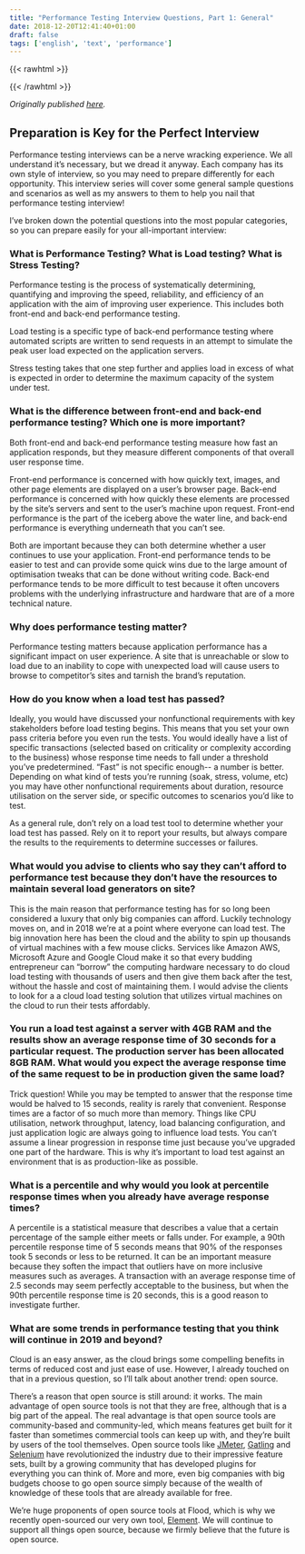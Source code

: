 ```yaml
---
title: "Performance Testing Interview Questions, Part 1: General"
date: 2018-12-20T12:41:40+01:00
draft: false
tags: ['english', 'text', 'performance']
---
```

{{< rawhtml >}}
<link rel="canonical" href="https://www.flood.io/blog/performance-testing-interview-questions-part-1-general">
{{< /rawhtml >}}

_Originally published [here](https://www.flood.io/blog/performance-testing-interview-questions-part-1-general)._

## Preparation is Key for the Perfect Interview
Performance testing interviews can be a nerve wracking experience.  We all understand it’s necessary, but we dread it anyway. Each company has its own style of interview, so you may need to prepare differently for each opportunity. This interview series will cover some general sample questions and scenarios as well as my answers to them to help you nail that performance testing interview!

I’ve broken down the potential questions into the most popular categories, so you can prepare easily for your all-important interview:

### What is Performance Testing?  What is Load testing?  What is Stress Testing?
Performance testing is the process of systematically determining, quantifying and improving the speed, reliability, and efficiency of an application with the aim of improving user experience. This includes both front-end and back-end performance testing.

Load testing is a specific type of back-end performance testing where automated scripts are written to send requests in an attempt to simulate the peak user load expected on the application servers.

Stress testing takes that one step further and applies load in excess of what is expected in order to determine the maximum capacity of the system under test.

### What is the difference between front-end and back-end performance testing? Which one is more important?
Both front-end and back-end performance testing measure how fast an application responds, but they measure different components of that overall user response time.

Front-end performance is concerned with how quickly text, images, and other page elements are displayed on a user’s browser page. Back-end performance is concerned with how quickly these elements are processed by the site’s servers and sent to the user’s machine upon request. Front-end performance is the part of the iceberg above the water line, and back-end performance is everything underneath that you can’t see.

Both are important because they can both determine whether a user continues to use your application. Front-end performance tends to be easier to test and can provide some quick wins due to the large amount of optimisation tweaks that can be done without writing code. Back-end performance tends to be more difficult to test because it often uncovers problems with the underlying infrastructure and hardware that are of a more technical nature.

### Why does performance testing matter?
Performance testing matters because application performance has a significant impact on user experience. A site that is unreachable or slow to load due to an inability to cope with unexpected load will cause users to browse to competitor’s sites and tarnish the brand’s reputation.

### How do you know when a load test has passed?
Ideally, you would have discussed your nonfunctional requirements with key stakeholders before load testing begins. This means that you set your own pass criteria before you even run the tests. You would ideally have a list of specific transactions (selected based on criticality or complexity according to the business) whose response time needs to fall under a threshold you’ve predetermined. “Fast” is not specific enough-- a number is better. Depending on what kind of tests you’re running (soak, stress, volume, etc) you may have other nonfunctional requirements about duration, resource utilisation on the server side, or specific outcomes to scenarios you’d like to test.

As a general rule, don’t rely on a load test tool to determine whether your load test has passed. Rely on it to report your results, but always compare the results to the requirements to determine successes or failures.

### What would you advise to clients who say they can’t afford to performance test because they don’t have the resources to maintain several load generators on site?
This is the main reason that performance testing has for so long been considered a luxury that only big companies can afford. Luckily technology moves on, and in 2018 we’re at a point where everyone can load test. The big innovation here has been the cloud and the ability to spin up thousands of virtual machines with a few mouse clicks. Services like Amazon AWS, Microsoft Azure and Google Cloud make it so that every budding entrepreneur can “borrow” the computing hardware necessary to do cloud load testing with thousands of users and then give them back after the test, without the hassle and cost of maintaining them. I would advise the clients to look for a a cloud load testing solution that utilizes virtual machines on the cloud to run their tests affordably.

### You run a load test against a server with 4GB RAM and the results show an average response time of 30 seconds for a particular request. The production server has been allocated 8GB RAM. What would you expect the average response time of the same request to be in production given the same load?
Trick question! While you may be tempted to answer that the response time would be halved to 15 seconds, reality is rarely that convenient. Response times are a factor of so much more than memory. Things like CPU utilisation, network throughput, latency, load balancing configuration, and just application logic are always going to influence load tests. You can’t assume a linear progression in response time just because you’ve upgraded one part of the hardware. This is why it’s important to load test against an environment that is as production-like as possible.

### What is a percentile and why would you look at percentile response times when you already have average response times?
A percentile is a statistical measure that describes a value that a certain percentage of the sample either meets or falls under. For example, a 90th percentile response time of 5 seconds means that 90% of the responses took 5 seconds or less to be returned. It can be an important measure because they soften the impact that outliers have on more inclusive measures such as averages. A transaction with an average response time of 2.5 seconds may seem perfectly acceptable to the business, but when the 90th percentile response time is 20 seconds, this is a good reason to investigate further.

### What are some trends in performance testing that you think will continue in 2019 and beyond?
Cloud is an easy answer, as the cloud brings some compelling benefits in terms of reduced cost and just ease of use. However, I already touched on that in a previous question, so I’ll talk about another trend: open source.

There’s a reason that open source is still around: it works. The main advantage of open source tools is not that they are free, although that is a big part of the appeal. The real advantage is that open source tools are community-based and community-led, which means features get built for it faster than sometimes commercial tools can keep up with, and they’re built by users of the tool themselves. Open source tools like [JMeter](http://jmeter.apache.org/), [Gatling](http://gatling.io/) and [Selenium](http://seleniumhq.org/) have revolutionized the industry due to their impressive feature sets, built by a growing community that has developed plugins for everything you can think of. More and more, even big companies with big budgets choose to go open source simply because of the wealth of knowledge of these tools that are already available for free.

We’re huge proponents of open source tools at Flood, which is why we recently open-sourced our very own tool, [Element](https://element.flood.io/). We will continue to support all things open source, because we firmly believe that the future is open source.